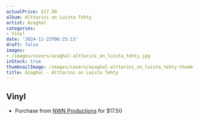 ```yaml
---
actualPrice: $17.50
album: Alttarini on Luista Tehty
artist: Azaghal
categories:
- Vinyl
date: '2024-11-23T06:25:13'
draft: false
images:
- /images/covers/azaghal-alttarini_on_luista_tehty.jpg
inStock: true
thumbnailImage: /images/covers/azaghal-alttarini_on_luista_tehty-thumb.jpg
title: Azaghal - Alttarini on Luista Tehty
---
```


## Vinyl
* Purchase from [NWN Productions](http://shop.nwnprod.com/index.php?route=product/product&path=75&product_id=43014&sort=pd.name&order=ASC) for $17.50
